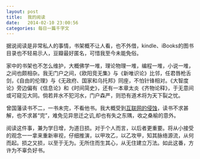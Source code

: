 ```yaml
---
layout: post
title:  我的阅读
date:   2014-02-10 23:00:56
categories: 每日一篇千字文 
---
```


据说阅读是非常私人的事情，书架概不让人看，也不外借，kindle、iBooks的图书目录也不轻易示人，豆瓣最好匿名，可惜我至今未能免俗。

家中的书架也不怎么维护，大概佛学一堆，理论物理一堆，编程一堆，小说一堆，之间也颇相杂。我无门户之间，《欧阳竞无集》与《新唯识论》比邻，任君唇枪舌剑，《自由的伦理》与《无政府、国家和乌托邦》同座，不怕针锋相对。《大智度论》旁边偏有《信息论》和《时间简史》，还有一本章太炎《齐物论释》，于无意间或可窥见大同。倘若井水不犯河水，门户森严，则恐有道术将为天下裂之忧。

曾国藩读书不二，一书未完，不看他书。我大概受到[互联网的侵蚀](http://book.douban.com/subject/5379664/)，读书不求甚解，也不求甚“完”，难免见异思迁之讥,却也有失之东隅，收之桑榆的意外。

阅读这件事，兼为学日增，为道日损。对于个人而言，以后者更重要。将从小接受的观念一一拿来重新审视，仔细推演，以甲攻乙，以乙攻甲，知其脉络源流，从何而起。损之又损，以至于无为。无所住而生其心，从无住建立万法。如此这番，方许为不辜负好书。